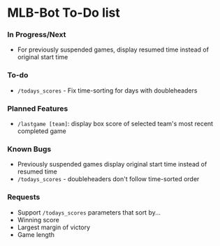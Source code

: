 # MLB-Bot To-Do list
### In Progress/Next
- For previously suspended games, display resumed time instead of original start time
### To-do
- `/todays_scores` - Fix time-sorting for days with doubleheaders
### Planned Features
- `/lastgame [team]`: display box score of selected team's most recent completed game
### Known Bugs
- Previously suspended games display original start time instead of resumed time
- `/todays_scores` - doubleheaders don't follow time-sorted order
### Requests
- Support `/todays_scores` parameters that sort by...
 - Winning score
 - Largest margin of victory
 - Game length